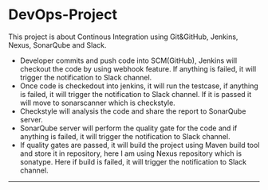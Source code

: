 # DevOps-Project
This project is about Continous Integration using Git&GitHub, Jenkins, Nexus, SonarQube and Slack.

- Developer commits and push code into SCM(GitHub), Jenkins will checkout the code by using webhook feature. If anything is failed, it will trigger the notification to Slack channel.
- Once code is checkedout into jenkins, it will run the testcase, if anything is failed, it will trigger the notification to Slack channel. If it is passed it will move to sonarscanner which is checkstyle.
- Checkstyle will analysis the code and share the report to SonarQube server.
- SonarQube server will perform the quality gate for the code and if anything is failed, it will trigger the notification to Slack channel.
- If quality gates are passed, it will build the project using Maven build tool and store it in repository, here I am using Nexus repository which is sonatype. Here if build is failed, it will trigger the notification to Slack channel.
*******************************************************